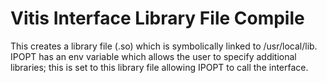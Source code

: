 # Vitis Interface Library File Compile
This creates a library file (.so) which is symbolically linked to /usr/local/lib. IPOPT has an env variable which allows the user to specify additional libraries; this is set to this library file allowing IPOPT to call the interface. 